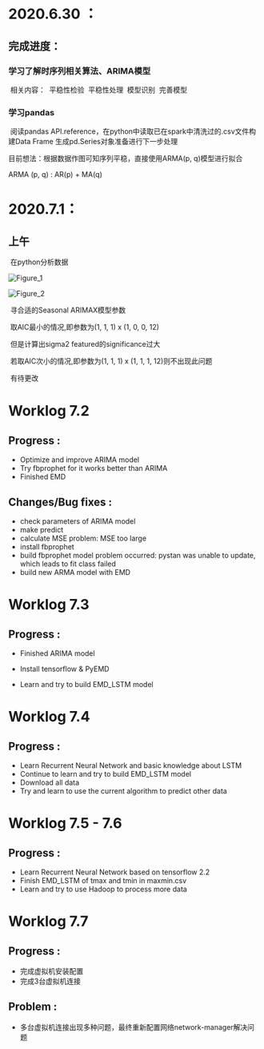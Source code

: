 # 2020.6.30 ：

## 完成进度：
### 	学习了解时序列相关算法、ARIMA模型

​	相关内容：
​		平稳性检验
​		平稳性处理
​		模型识别
​		完善模型

### 学习pandas

​	阅读pandas API.reference，在python中读取已在spark中清洗过的.csv文件构建Data Frame
​	生成pd.Series对象准备进行下一步处理



目前想法：根据数据作图可知序列平稳，直接使用ARMA(p, q)模型进行拟合

ARMA (p, q) : AR(p) + MA(q)

# 2020.7.1：

## 	上午

​		在python分析数据

![Figure_1](C:\Users\lenovo\Desktop\Figure_1.png)

![Figure_2](C:\Users\lenovo\Desktop\Figure_2.png)

​		寻合适的Seasonal ARIMAX模型参数

​		取AIC最小的情况,即参数为(1, 1, 1) x (1, 0, 0, 12)

​		但是计算出sigma2 featured的significance过大

​		若取AIC次小的情况,即参数为(1, 1, 1) x (1, 1, 1, 12)则不出现此问题

​		有待更改

# Worklog 7.2

## Progress :

* Optimize and improve ARIMA model
* Try fbprophet for it works better than ARIMA
* Finished EMD

## 	Changes/Bug fixes :

* check parameters of ARIMA model
* make predict
* calculate MSE
	problem: MSE too large
* install fbprophet
* build fbprophet model
		problem occurred: pystan was unable to update, which leads to fit class failed
* build new ARMA model with EMD

# Worklog 7.3

## Progress :

* Finished ARIMA model

* Install tensorflow & PyEMD

* Learn and try to build EMD_LSTM model

# Worklog 7.4

## Progress :

* Learn Recurrent Neural Network and basic knowledge about LSTM
* Continue to learn and try to build EMD_LSTM model
* Download all data
* Try and learn to use the current algorithm to predict other data

  

# Worklog 7.5 - 7.6

## Progress :

* Learn Recurrent Neural Network based on tensorflow 2.2
* Finish EMD_LSTM of tmax and tmin in maxmin.csv 
* Learn and try to use Hadoop to process more data



# Worklog 7.7

## Progress :

* 完成虚拟机安装配置
* 完成3台虚拟机连接

## Problem :

* 多台虚拟机连接出现多种问题，最终重新配置网络network-manager解决问题